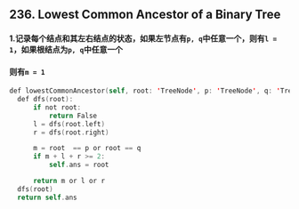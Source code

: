 ## 236. Lowest Common Ancestor of a Binary Tree
#### 1.记录每个结点和其左右结点的状态，如果左节点有```p, q```中任意一个，则有```l = 1```，如果根结点为```p, q```中任意一个
####    则有```m = 1```

```swift
def lowestCommonAncestor(self, root: 'TreeNode', p: 'TreeNode', q: 'TreeNode') -> 'TreeNode':
  def dfs(root):
      if not root:
          return False
      l = dfs(root.left)
      r = dfs(root.right)

      m = root  == p or root == q
      if m + l + r >= 2:
          self.ans = root

      return m or l or r
  dfs(root)
  return self.ans
```
